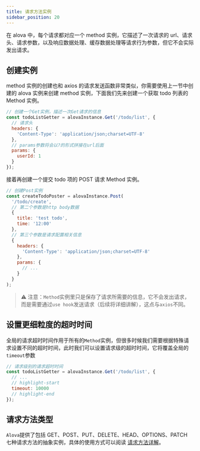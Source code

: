```yaml
---
title: 请求方法实例
sidebar_position: 20
---
```


在 alova 中，每个请求都对应一个 method 实例，它描述了一次请求的 url、请求头、请求参数，以及响应数据处理、缓存数据处理等请求行为参数，但它不会实际发出请求。

## 创建实例

method 实例的创建也和 axios 的请求发送函数非常类似，你需要使用上一节中创建的 alova 实例来创建 method 实例，下面我们先来创建一个获取 todo 列表的 Method 实例。

```javascript
// 创建一个Get实例，描述一次Get请求的信息
const todoListGetter = alovaInstance.Get('/todo/list', {
  // 请求头
  headers: {
    'Content-Type': 'application/json;charset=UTF-8'
  },
  // params参数将会以?的形式拼接在url后面
  params: {
    userId: 1
  }
});
```

接着再创建一个提交 todo 项的 POST 请求 Method 实例。

```javascript
// 创建Post实例
const createTodoPoster = alovaInstance.Post(
  '/todo/create',
  // 第二个参数是http body数据
  {
    title: 'test todo',
    time: '12:00'
  },
  // 第三个参数是请求配置相关信息
  {
    headers: {
      'Content-Type': 'application/json;charset=UTF-8'
    },
    params: {
      // ...
    }
  }
);
```

> ⚠️ 注意：`Method`实例里只是保存了请求所需要的信息，它不会发出请求，而是需要通过`use hook`发送请求（后续将详细讲解），这点与`axios`不同。

## 设置更细粒度的超时时间

全局的请求超时时间作用于所有的`Method`实例，但很多时候我们需要根据特殊请求设置不同的超时时间，此时我们可以设置请求级的超时时间，它将覆盖全局的`timeout`参数

```javascript
// 请求级别的请求超时时间
const todoListGetter = alovaInstance.Get('/todo/list', {
  // ...
  // highlight-start
  timeout: 10000
  // highlight-end
});
```

## 请求方法类型

`Alova`提供了包括 GET、POST、PUT、DELETE、HEAD、OPTIONS、PATCH 七种请求方法的抽象实例，具体的使用方式可以阅读 [请求方法详解](../next-step/method-details)。
